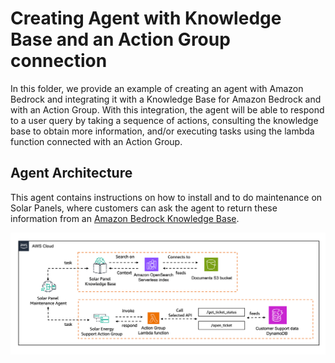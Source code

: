 # Creating Agent with Knowledge Base and an Action Group connection

In this folder, we provide an example of creating an agent with Amazon Bedrock and integrating it with a 
Knowledge Base for Amazon Bedrock and with an Action Group. 
With this integration, the agent will be able to respond to a user query by taking a sequence of actions, 
consulting the knowledge base to obtain more information, and/or executing tasks using the lambda function 
connected with an Action Group.

## Agent Architecture

This agent contains instructions on how to install and to do maintenance on Solar Panels, where customers can ask the agent to return these information from an [Amazon Bedrock Knowledge Base](https://aws.amazon.com/bedrock/knowledge-bases/).

![architecture](./img/solar_panel_agent.png)
